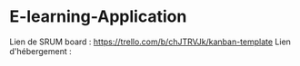 # E-learning-Application
Lien de SRUM board : https://trello.com/b/chJTRVJk/kanban-template
Lien d'hébergement :
